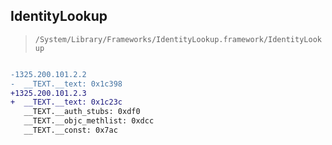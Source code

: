 ## IdentityLookup

> `/System/Library/Frameworks/IdentityLookup.framework/IdentityLookup`

```diff

-1325.200.101.2.2
-  __TEXT.__text: 0x1c398
+1325.200.101.2.3
+  __TEXT.__text: 0x1c23c
   __TEXT.__auth_stubs: 0xdf0
   __TEXT.__objc_methlist: 0xdcc
   __TEXT.__const: 0x7ac

```
